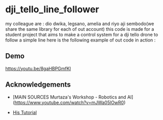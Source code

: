 
# dji_tello_line_follower
my colleague are : dio dwika, legsano, amelia and riyo aji sembodo(we share the same library for each of out account)
this code is made for a student project that aims to make a control system for a dji tello drone to follow a simple line 
here is the following example of out code in action : 


## Demo

https://youtu.be/8gaHBPGmfKI 

## Acknowledgements

 - [MAIN SOURCES Murtaza's Workshop - Robotics and AI] (https://www.youtube.com/watch?v=mJWa05lOwR0)

 - [His Tutorial](https://www.youtube.com/watch?v=LmEcyQnfpDA&t=0s)

